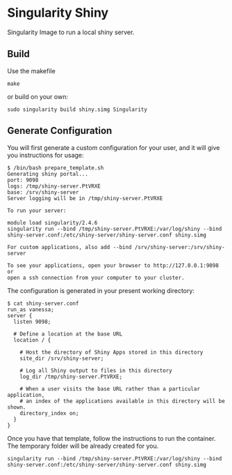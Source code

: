 # Singularity Shiny
Singularity Image to run a local shiny server.

## Build
Use the makefile

```
make
```

or build on your own:

```
sudo singularity build shiny.simg Singularity
```

## Generate Configuration
You will first generate a custom configuration for your user, and it will
give you instructions for usage:

```
$ /bin/bash prepare_template.sh
Generating shiny portal...
port: 9098
logs: /tmp/shiny-server.PtVRXE
base: /srv/shiny-server
Server logging will be in /tmp/shiny-server.PtVRXE

To run your server:

module load singularity/2.4.6
singularity run --bind /tmp/shiny-server.PtVRXE:/var/log/shiny --bind shiny-server.conf:/etc/shiny-server/shiny-server.conf shiny.simg

For custom applications, also add --bind /srv/shiny-server:/srv/shiny-server

To see your applications, open your browser to http://127.0.0.1:9098 or
open a ssh connection from your computer to your cluster.
```

The configuration is generated in your present working directory:

```
$ cat shiny-server.conf
run_as vanessa;
server {
  listen 9098;

  # Define a location at the base URL
  location / {

    # Host the directory of Shiny Apps stored in this directory
    site_dir /srv/shiny-server;

    # Log all Shiny output to files in this directory
    log_dir /tmp/shiny-server.PtVRXE;

    # When a user visits the base URL rather than a particular application,
    # an index of the applications available in this directory will be shown.
    directory_index on;
  }
}
```

Once you have that template, follow the instructions to run the container. The
temporary folder will be already created for you.

```
singularity run --bind /tmp/shiny-server.PtVRXE:/var/log/shiny --bind shiny-server.conf:/etc/shiny-server/shiny-server.conf shiny.simg
```
